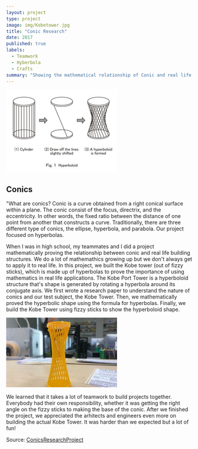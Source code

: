 ```yaml
---
layout: project
type: project
image: img/Kobetower.jpg
title: "Conic Research"
date: 2017
published: true
labels:
  - Teamwork
  - Hyberbola
  - Crafts
summary: "Showing the mathematical relationship of Conic and real life structures by building the Kobe Tower."
---
```


<img class="img-fluid" src="../img/kobe tower build.jpg">

## Conics

"What are conics? Conic is a curve obtained from a right conical surface within a plane. The conic consist of the focus, directrix, and the eccentricity. In other words, the fixed ratio between the distance of one point from another that constructs a curve. Traditionally, there are three different type of conics, the ellipse, hyperbola, and parabola. Our project focused on hyperbolas.

When I was in high school, my teammates and I did a project mathematically proving the relationship between conic and real life building structures. We do a lot of mathemathics growing up but we don't always get to apply it to real life. In this project, we built the Kobe tower (out of fizzy sticks), which is made up of hyperbolas to prove the importance of using mathematics in real life applications. The Kobe Port Tower is a hyperboloid structure that's shape is generated by rotating a hyperbola around its conjugate axis. We first wrote a research paper to understand the nature of conics and our test subject, the Kobe Tower. Then, we mathematically proved the hyperbolic shape using the formula for hyperbolas. Finally, we build the Kobe Tower using fizzy sticks to show the hyperboloid shape.

<img class="img-fluid" src="../img/hyperboloid.jpg">

We learned that it takes a lot of teamwork to build projects together. Everybody had their own responsibility, whether it was getting the right angle on the fizzy sticks to making the base of the conic. After we finished the project, we appreciated the arhitects and engineers even more on building the actual Kobe Tower. It was harder than we expected but a lot of fun!

Source: <a href="https://docs.google.com/document/d/1c4nHBqdlAXzerCSVoWg1m9Cb3nZkQbHyu-uIhG1MfQA/edit?usp=sharing"><i class="large github icon "></i>ConicsResearchProject</a>
